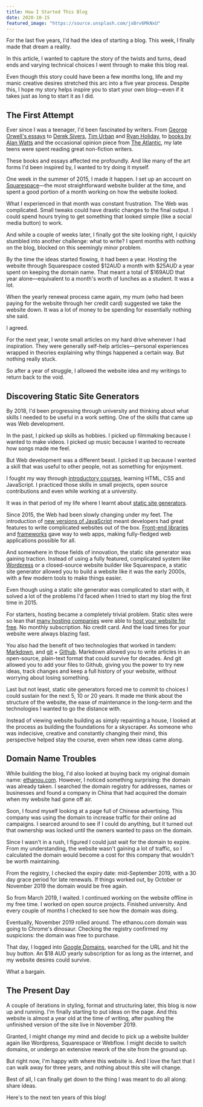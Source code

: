 ```yaml
---
title: How I Started This Blog
date: 2020-10-15
featured_image: "https://source.unsplash.com/jxBrv6MkNxU"
---
```


For the last five years, I'd had the idea of starting a blog. This week, I finally made that dream a reality.

In this article, I wanted to capture the story of the twists and turns, dead ends and varying technical choices I went through to make this blog real.

Even though this story could have been a few months long, life and my manic creative desires stretched this arc into a five year process. Despite this, I hope my story helps inspire you to start your own blog—even if it takes just as long to start it as I did.

## The First Attempt

Ever since I was a teenager, I'd been fascinated by writers. From [George Orwell's essays](https://www.orwellfoundation.com/the-orwell-foundation/orwell/essays-and-other-works/why-i-write/) to [Derek Sivers](https://sive.rs/), [Tim Urban](https://waitbutwhy.com/) and [Ryan Holiday](https://ryanholiday.net/), to [books by Alan Watts](https://www.amazon.com.au/Become-What-You-Alan-Watts/dp/1570629404) and the occasional opinion piece from [The Atlantic](https://www.theatlantic.com/), my late teens were spent reading great non-fiction writers.

These books and essays affected me profoundly. And like many of the art forms I'd been inspired by, I wanted to try doing it myself.

One week in the summer of 2015, I made it happen. I set up an account on [Squarespace](https://www.squarespace.com/)—the most straightforward website builder at the time, and spent a good portion of a month working on how the website looked. 

What I experienced in that month was constant frustration. The Web was complicated. Small tweaks could have drastic changes to the final output. I could spend hours trying to get something that looked simple (like a social media button) to work.

And while a couple of weeks later, I finally got the site looking right, I quickly stumbled into another challenge: what to write? I spent months with nothing on the blog, blocked on this seemingly minor problem.

By the time the ideas started flowing, it had been a year. Hosting the website through Squarespace costed \$12AUD a month with \$25AUD a year spent on keeping the domain name. That meant a total of \$169AUD that year alone—equivalent to a month's worth of lunches as a student. It was a lot.

When the yearly renewal process came again, my mum (who had been paying for the website through her credit card) suggested we take the website down. It was a lot of money to be spending for essentially nothing she said. 

I agreed.  

For the next year, I wrote small articles on my hard drive whenever I had inspiration. They were generally self-help articles—personal experiences wrapped in theories explaining why things happened a certain way. But nothing really stuck. 

So after a year of struggle, I allowed the website idea and my writings to return back to the void. 

## Discovering Static Site Generators

By 2018, I'd been progressing through university and thinking about what skills I needed to be useful in a work setting. One of the skills that came up was Web development.  

In the past, I picked up skills as hobbies. I picked up filmmaking because I wanted to make videos. I picked up music because I wanted to recreate how songs made me feel.  

But Web development was a different beast. I picked it up because I wanted a skill that was useful to other people, not as something for enjoyment.  

I fought my way through [introductory courses](https://www.freecodecamp.org/), learning HTML, CSS and JavaScript. I practiced those skills in small projects, open source contributions and even while working at a university.

It was in that period of my life where I learnt about [static site generators](https://jamstack.org/).  

Since 2015, the Web had been slowly changing under my feet. The introduction of [new versions of JavaScript](https://developer.mozilla.org/en-US/docs/Web/JavaScript) meant developers had great features to write complicated websites out of the box. [Front-end libraries](https://reactjs.org/) and [frameworks](https://vuejs.org/) gave way to web apps, making fully-fledged web applications possible for all.

And somewhere in those fields of innovation, the static site generator was gaining traction. Instead of using a fully featured, complicated system like [Wordpress](https://wordpress.com/) or a closed-source website builder like Squarespace, a static site generator allowed you to build a website like it was the early 2000s, with a few modern tools to make things easier.  

Even though using a static site generator was complicated to start with, it solved a lot of the problems I'd faced when I tried to start my blog the first time in 2015.  

For starters, hosting became a completely trivial problem. Static sites were so lean that [many hosting companies](https://www.netlify.com/) were able to [host your website for free](https://vercel.com/). No monthly subscription. No credit card. And the load times for your website were always blazing fast.  

You also had the benefit of two technologies that worked in tandem: [Markdown](https://www.markdownguide.org/), and [git](https://git-scm.com/) + [Github](https://github.com/). Markdown allowed you to write articles in an open-source, plain-text format that could survive for decades. And git allowed you to add your files to Github, giving you the power to try new ideas, track changes and keep a full history of your website, without worrying about losing something.  

Last but not least, static site generators forced me to commit to choices I could sustain for the next 5, 10 or 20 years. It made me think about the structure of the website, the ease of maintenance in the long-term and the technologies I wanted to go the distance with.  

Instead of viewing website building as simply repainting a house, I looked at the process as building the foundations for a skyscraper. As someone who was indecisive, creative and constantly changing their mind, this perspective helped stay the course, even when new ideas came along.

## Domain Name Troubles

While building the blog, I'd also looked at buying back my original domain name: [ethanou.com](https://www.ethanou.com). However, I noticed something surprising: the domain was already taken. I searched the domain registry for addresses, names or businesses and found a company in China that had acquired the domain when my website had gone off air.  

Soon, I found myself looking at a page full of Chinese advertising. This company was using the domain to increase traffic for their online ad campaigns. I searced around to see if I could do anything, but it turned out that ownership was locked until the owners wanted to pass on the domain. 

Since I wasn't in a rush, I figured I could just wait for the domain to expire. From my understanding, the website wasn't gaining a lot of traffic, so I calculated the domain would become a cost for this company that wouldn't be worth maintaining.

From the registry, I checked the expiry date: mid-September 2019, with a 30 day grace period for late renewals. If things worked out, by October or November 2019 the domain would be free again.  

So from March 2019, I waited. I continued working on the website offline in my free time. I worked on open source projects. Finished university. And every couple of months I checked to see how the domain was doing. 

Eventually, November 2019 rolled around. The ethanou.com domain was going to Chrome's dinosaur. Checking the registry confirmed my suspicions: the domain was free to purchase.

That day, I logged into [Google Domains](https://domains.google.com/), searched for the URL and hit the buy button. An $18 AUD yearly subscription for as long as the internet, and my website desires could survive.  

What a bargain.

## The Present Day

A couple of iterations in styling, format and structuring later, this blog is now up and running. I'm finally starting to put ideas on the page. And this website is almost a year old at the time of writing, after pushing the unfinished version of the site live in November 2019.

Granted, I might change my mind and decide to pick up a website builder again like Wordpress, Squarespace or Webflow. I might decide to switch domains, or undergo an extensive rework of the site from the ground up.

But right now, I'm happy with where this website is. And I love the fact that I can walk away for three years, and nothing about this site will change.

Best of all, I can finally get down to the thing I was meant to do all along: share ideas.  

Here's to the next ten years of this blog!
